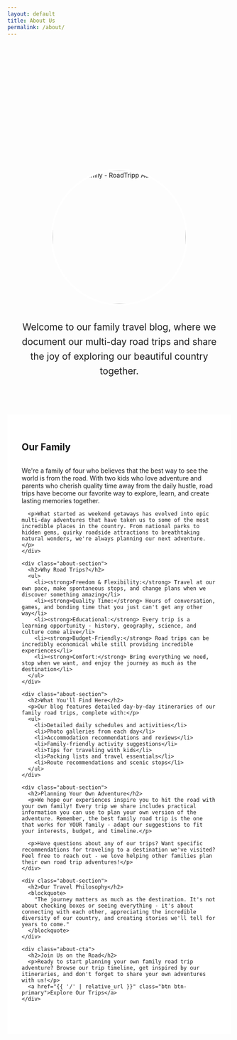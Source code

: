 ```yaml
---
layout: default
title: About Us
permalink: /about/
---
```


<div class="about-page">
  <div class="about-hero">
    <h1>About RoadTripp Adventures</h1>
    <div class="family-photo">
      <img src="{{ '/assets/images/us.jpg' | relative_url }}" alt="Our Family - RoadTripp Adventures">
    </div>
    <p class="lead">Welcome to our family travel blog, where we document our multi-day road trips and share the joy of exploring our beautiful country together.</p>
  </div>
  
  <div class="about-content">
    <div class="about-section">
      <h2>Our Family</h2>
      <p>We're a family of four who believes that the best way to see the world is from the road. With two kids who love adventure and parents who cherish quality time away from the daily hustle, road trips have become our favorite way to explore, learn, and create lasting memories together.</p>
      
      <p>What started as weekend getaways has evolved into epic multi-day adventures that have taken us to some of the most incredible places in the country. From national parks to hidden gems, quirky roadside attractions to breathtaking natural wonders, we're always planning our next adventure.</p>
    </div>
    
    <div class="about-section">
      <h2>Why Road Trips?</h2>
      <ul>
        <li><strong>Freedom & Flexibility:</strong> Travel at our own pace, make spontaneous stops, and change plans when we discover something amazing</li>
        <li><strong>Quality Time:</strong> Hours of conversation, games, and bonding time that you just can't get any other way</li>
        <li><strong>Educational:</strong> Every trip is a learning opportunity - history, geography, science, and culture come alive</li>
        <li><strong>Budget-Friendly:</strong> Road trips can be incredibly economical while still providing incredible experiences</li>
        <li><strong>Comfort:</strong> Bring everything we need, stop when we want, and enjoy the journey as much as the destination</li>
      </ul>
    </div>
    
    <div class="about-section">
      <h2>What You'll Find Here</h2>
      <p>Our blog features detailed day-by-day itineraries of our family road trips, complete with:</p>
      <ul>
        <li>Detailed daily schedules and activities</li>
        <li>Photo galleries from each day</li>
        <li>Accommodation recommendations and reviews</li>
        <li>Family-friendly activity suggestions</li>
        <li>Tips for traveling with kids</li>
        <li>Packing lists and travel essentials</li>
        <li>Route recommendations and scenic stops</li>
      </ul>
    </div>
    
    <div class="about-section">
      <h2>Planning Your Own Adventure</h2>
      <p>We hope our experiences inspire you to hit the road with your own family! Every trip we share includes practical information you can use to plan your own version of the adventure. Remember, the best family road trip is the one that works for YOUR family - adapt our suggestions to fit your interests, budget, and timeline.</p>
      
      <p>Have questions about any of our trips? Want specific recommendations for traveling to a destination we've visited? Feel free to reach out - we love helping other families plan their own road trip adventures!</p>
    </div>
    
    <div class="about-section">
      <h2>Our Travel Philosophy</h2>
      <blockquote>
        "The journey matters as much as the destination. It's not about checking boxes or seeing everything - it's about connecting with each other, appreciating the incredible diversity of our country, and creating stories we'll tell for years to come."
      </blockquote>
    </div>
    
    <div class="about-cta">
      <h2>Join Us on the Road</h2>
      <p>Ready to start planning your own family road trip adventure? Browse our trip timeline, get inspired by our itineraries, and don't forget to share your own adventures with us!</p>
      <a href="{{ '/' | relative_url }}" class="btn btn-primary">Explore Our Trips</a>
    </div>
  </div>
</div>

<style>
.about-page {
  max-width: 800px;
  margin: 0 auto;
  padding: 2rem 0;
}

.about-hero {
  text-align: center;
  margin-bottom: 3rem;
  padding: 2rem;
  background: linear-gradient(135deg, var(--bg-light-blue), var(--bg-light-green));
  border-radius: var(--border-radius);
}

.about-hero h1 {
  font-size: 3rem;
  margin-bottom: 1rem;
  background: linear-gradient(135deg, var(--primary-color), var(--accent-color));
  -webkit-background-clip: text;
  -webkit-text-fill-color: transparent;
  background-clip: text;
}

.family-photo {
  margin: 2rem 0;
  text-align: center;
}

.family-photo img {
  width: 300px;
  height: 300px;
  border-radius: 50%;
  object-fit: cover;
  border: 4px solid white;
  box-shadow: var(--shadow-medium);
  transition: var(--transition);
}

.family-photo img:hover {
  transform: scale(1.05);
  box-shadow: var(--shadow-strong);
}

.lead {
  font-size: 1.3rem;
  color: var(--text-light);
  line-height: 1.6;
  margin: 0;
}

.about-content {
  background: white;
  padding: 2rem;
  border-radius: var(--border-radius);
  box-shadow: var(--shadow-light);
}

.about-section {
  margin-bottom: 2.5rem;
}

.about-section h2 {
  color: var(--primary-color);
  border-bottom: 2px solid var(--bg-off-white);
  padding-bottom: 0.5rem;
  margin-bottom: 1.5rem;
}

.about-section ul {
  padding-left: 0;
  list-style: none;
}

.about-section li {
  padding: 0.5rem 0;
  position: relative;
  padding-left: 1.5rem;
}

.about-section li::before {
  content: '✈️';
  position: absolute;
  left: 0;
  top: 0.5rem;
}

blockquote {
  background: var(--bg-light-blue);
  padding: 1.5rem;
  border-left: 4px solid var(--accent-color);
  margin: 1.5rem 0;
  font-style: italic;
  border-radius: 0 var(--border-radius-small) var(--border-radius-small) 0;
}

.about-cta {
  text-align: center;
  padding: 2rem;
  background: var(--bg-off-white);
  border-radius: var(--border-radius);
  margin-top: 2rem;
}

@media (max-width: 768px) {
  .about-hero h1 {
    font-size: 2rem;
  }
  
  .family-photo img {
    width: 200px;
    height: 200px;
  }
  
  .lead {
    font-size: 1.1rem;
  }
  
  .about-content {
    padding: 1.5rem;
  }
}
</style>
